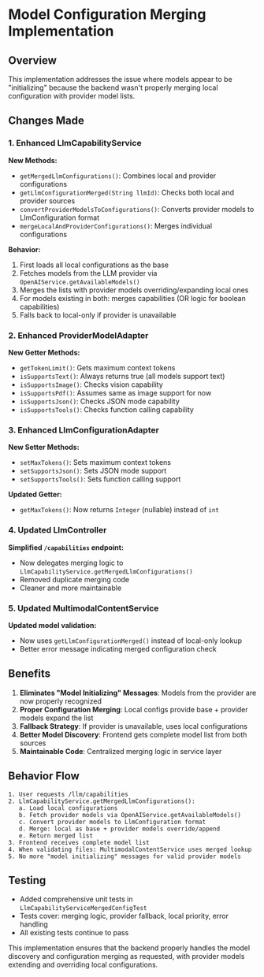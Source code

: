 # Model Configuration Merging Implementation

## Overview
This implementation addresses the issue where models appear to be "initializing" because the backend wasn't properly merging local configuration with provider model lists.

## Changes Made

### 1. Enhanced LlmCapabilityService

**New Methods:**
- `getMergedLlmConfigurations()`: Combines local and provider configurations
- `getLlmConfigurationMerged(String llmId)`: Checks both local and provider sources
- `convertProviderModelsToConfigurations()`: Converts provider models to LlmConfiguration format
- `mergeLocalAndProviderConfigurations()`: Merges individual configurations

**Behavior:**
1. First loads all local configurations as the base
2. Fetches models from the LLM provider via `OpenAIService.getAvailableModels()`
3. Merges the lists with provider models overriding/expanding local ones
4. For models existing in both: merges capabilities (OR logic for boolean capabilities)
5. Falls back to local-only if provider is unavailable

### 2. Enhanced ProviderModelAdapter

**New Getter Methods:**
- `getTokenLimit()`: Gets maximum context tokens
- `isSupportsText()`: Always returns true (all models support text)
- `isSupportsImage()`: Checks vision capability
- `isSupportsPdf()`: Assumes same as image support for now
- `isSupportsJson()`: Checks JSON mode capability
- `isSupportsTools()`: Checks function calling capability

### 3. Enhanced LlmConfigurationAdapter

**New Setter Methods:**
- `setMaxTokens()`: Sets maximum context tokens
- `setSupportsJson()`: Sets JSON mode support
- `setSupportsTools()`: Sets function calling support

**Updated Getter:**
- `getMaxTokens()`: Now returns `Integer` (nullable) instead of `int`

### 4. Updated LlmController

**Simplified `/capabilities` endpoint:**
- Now delegates merging logic to `LlmCapabilityService.getMergedLlmConfigurations()`
- Removed duplicate merging code
- Cleaner and more maintainable

### 5. Updated MultimodalContentService

**Updated model validation:**
- Now uses `getLlmConfigurationMerged()` instead of local-only lookup
- Better error message indicating merged configuration check

## Benefits

1. **Eliminates "Model Initializing" Messages**: Models from the provider are now properly recognized
2. **Proper Configuration Merging**: Local configs provide base + provider models expand the list
3. **Fallback Strategy**: If provider is unavailable, uses local configurations
4. **Better Model Discovery**: Frontend gets complete model list from both sources
5. **Maintainable Code**: Centralized merging logic in service layer

## Behavior Flow

```
1. User requests /llm/capabilities
2. LlmCapabilityService.getMergedLlmConfigurations():
   a. Load local configurations
   b. Fetch provider models via OpenAIService.getAvailableModels()
   c. Convert provider models to LlmConfiguration format
   d. Merge: local as base + provider models override/append
   e. Return merged list
3. Frontend receives complete model list
4. When validating files: MultimodalContentService uses merged lookup
5. No more "model initializing" messages for valid provider models
```

## Testing

- Added comprehensive unit tests in `LlmCapabilityServiceMergedConfigTest`
- Tests cover: merging logic, provider fallback, local priority, error handling
- All existing tests continue to pass

This implementation ensures that the backend properly handles the model discovery and configuration merging as requested, with provider models extending and overriding local configurations.
